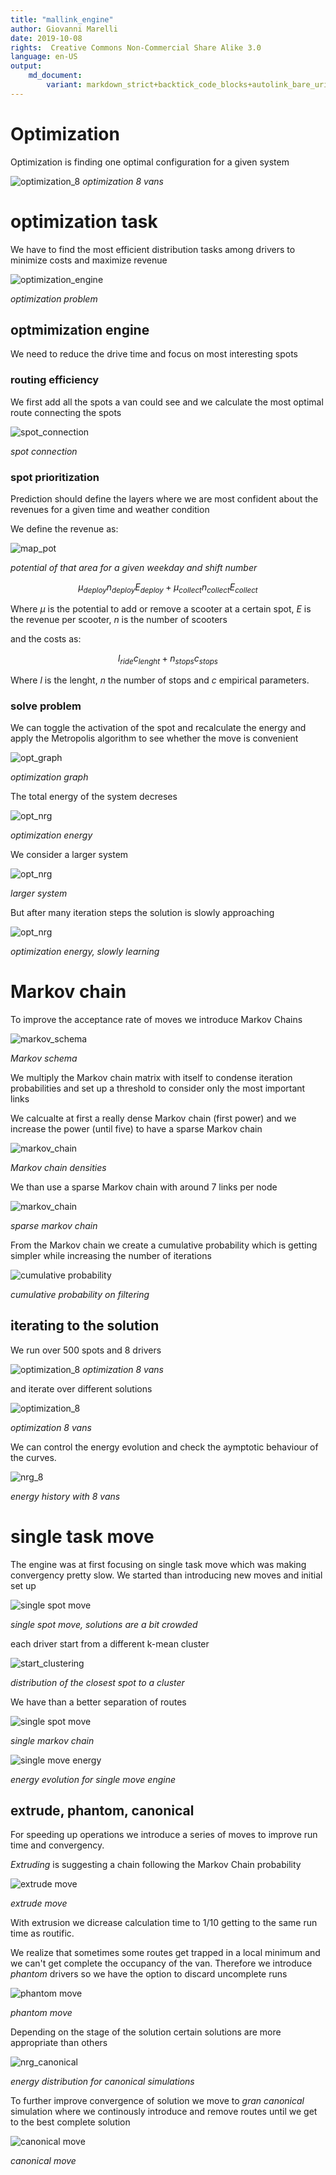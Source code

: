 ```yaml
---
title: "mallink_engine"
author: Giovanni Marelli
date: 2019-10-08
rights:  Creative Commons Non-Commercial Share Alike 3.0
language: en-US
output: 
	md_document:
		variant: markdown_strict+backtick_code_blocks+autolink_bare_uris+markdown_github
---
```


# Optimization

Optimization is finding one optimal configuration for a given system 

![optimization_8](f_ops/vid_8.gif "opt_8")
_optimization 8 vans_

# optimization task

We have to find the most efficient distribution tasks among drivers to minimize costs and maximize revenue

![optimization_engine](f_ops/optimization_engine.svg "optimization engine")

_optimization problem_


## optmimization engine

We need to reduce the drive time and focus on most interesting spots

<!-- <video controls><source src="f_ops/linea.mp4"></video> -->
<!-- _optimization procedure_ -->

### routing efficiency

We first add all the spots a van could see and we calculate the most optimal route connecting the spots

![spot_connection](f_ops/spot_connection.png "spot connection")

_spot connection_

### spot prioritization

Prediction should define the layers where we are most confident about the revenues for a given time and weather condition

We define the revenue as:

![map_pot](f_act/map_pot.png "map potential")

_potential of that area for a given weekday and shift number_

$$ \mu_{deploy}n_{deploy}E_{deploy} + \mu_{collect}n_{collect}E_{collect} $$ 

Where $\mu$ is the potential to add or remove a scooter at a certain spot, $E$ is the revenue per scooter, $n$ is the number of scooters

and the costs as:

$$ l_{ride}c_{lenght} + n_{stops}c_{stops} $$

Where $l$ is the lenght, $n$ the number of stops and $c$ empirical parameters.

### solve problem

We can toggle the activation of the spot and recalculate the energy and apply the Metropolis algorithm to see whether the move is convenient

![opt_graph](f_ops/opt_graph.png "opt graph")

_optimization graph_

The total energy of the system decreses

![opt_nrg](f_ops/nrg_small.png "opt nrg")

_optimization energy_

We consider a larger system 

![opt_nrg](f_ops/opt_large.png "opt nrg")

_larger system_

But after many iteration steps the solution is slowly approaching

![opt_nrg](f_ops/nrg_blank.png "opt nrg")

_optimization energy, slowly learning_

# Markov chain

To improve the acceptance rate of moves we introduce Markov Chains

![markov_schema](f_ops/markov_schema.svg "markov schema")

_Markov schema_

We multiply the Markov chain matrix with itself to condense iteration probabilities and set up a threshold to consider only the most important links

We calcualte at first a really dense Markov chain (first power) and we increase the power (until five) to have a sparse Markov chain 

![markov_chain](f_ops/markov_dens.png "markov 1")

_Markov chain densities_

We than use a sparse Markov chain with around 7 links per node

![markov_chain](f_ops/markov_3.png "markov 1")

_sparse markov chain_

From the Markov chain we create a cumulative probability which is getting simpler while increasing the number of iterations

![cumulative probability](f_ops/cumulative_prob.png "cumulative probability")

_cumulative probability on filtering_

## iterating to the solution

We run over 500 spots and 8 drivers

![optimization_8](f_ops/vid_8.gif "opt_8")
_optimization 8 vans_

and iterate over different solutions

![optimization_8](f_ops/vid_8a.gif "opt_8")

_optimization 8 vans_

We can control the energy evolution and check the aymptotic behaviour of the curves.

![nrg_8](f_ops/nrg_benchmark.png "nrg_8")

_energy history with 8 vans_

# single task move

The engine was at first focusing on single task move which was making convergency pretty slow. We started than introducing new moves and initial set up

![single spot move](f_ops/vid_blank.gif "single spot move")

_single spot move, solutions are a bit crowded_

each driver start from a different k-mean cluster

![start_clustering](f_ops/start_cluster.png "start clustering")

_distribution of the closest spot to a cluster_

We have than a better separation of routes

![single spot move](f_ops/vid_newMarkov.gif "single markov")

_single markov chain_

![single move energy](f_ops/nrg_blank.png "single move energy")

_energy evolution for single move engine_



## extrude, phantom, canonical

For speeding up operations we introduce a series of moves to improve run time and convergency.

*Extruding* is suggesting a chain following the Markov Chain probability

![extrude move](f_ops/vid_extrude.gif "extrude move")

_extrude move_

With extrusion we dicrease calculation time to 1/10 getting to the same run time as routific.

We realize that sometimes some routes get trapped in a local minimum and we can't get complete the occupancy of the van. Therefore we introduce *phantom* drivers so we have the option to discard uncomplete runs

![phantom move](f_ops/vid_phantom.gif "phantom move")

_phantom move_

Depending on the stage of the solution certain solutions are more appropriate than others

![nrg_canonical](f_ops/nrg_grand.png "energy canonical")

_energy distribution for canonical simulations_


To further improve convergence of solution we move to *gran canonical* simulation where we continously introduce and remove routes until we get to the best complete solution

![canonical move](f_ops/vid_canonical_trap.gif "canonical move")

_canonical move_

